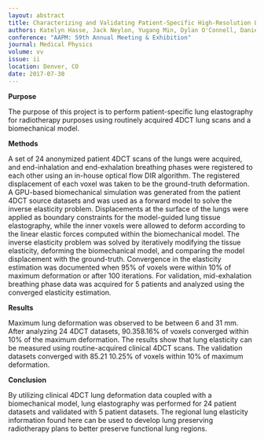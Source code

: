 ```yaml
---
layout: abstract
title: Characterizing and Validating Patient-Specific High-Resolution Lung Elasticity from 4DCT Imaging
authors: Katelyn Hasse, Jack Neylon, Yugang Min, Dylan O'Connell, Daniel A. Low, and Anand Santhanam
conference: "AAPM: 59th Annual Meeting & Exhibition"
journal: Medical Physics
volume: vv
issue: ii
location: Denver, CO
date: 2017-07-30
---
```

**Purpose**

The purpose of this project is to perform patient-specific lung elastography for radiotherapy purposes using routinely acquired 4DCT lung scans and a biomechanical model.

**Methods**

A set of 24 anonymized patient 4DCT scans of the lungs were acquired, and end-inhalation and end-exhalation breathing phases were registered to each other using an in-house optical flow DIR algorithm. The registered displacement of each voxel was taken to be the ground-truth deformation. A GPU-based biomechanical simulation was generated from the patient 4DCT source datasets and was used as a forward model to solve the inverse elasticity problem. Displacements at the surface of the lungs were applied as boundary constraints for the model-guided lung tissue elastography, while the inner voxels were allowed to deform according to the linear elastic forces computed within the biomechanical model. The inverse elasticity problem was solved by iteratively modifying the tissue elasticity, deforming the biomechanical model, and comparing the model displacement with the ground-truth. Convergence in the elasticity estimation was documented when 95% of voxels were within 10% of maximum deformation or after 100 iterations. For validation, mid-exhalation breathing phase data was acquired for 5 patients and analyzed using the converged elasticity estimation. 

**Results**

Maximum lung deformation was observed to be between 6 and 31 mm. After analyzing 24 4DCT datasets, 90.358.16% of voxels converged within 10% of the maximum deformation. The results show that lung elasticity can be measured using routine-acquired clinical 4DCT scans. The validation datasets converged with 85.21 10.25% of voxels within 10% of maximum deformation.

**Conclusion**

By utilizing clinical 4DCT lung deformation data coupled with a biomechanical model, lung elastography was performed for 24 patient datasets and validated with 5 patient datasets. The regional lung elasticity information found here can be used to develop lung preserving radiotherapy plans to better preserve functional lung regions. 

